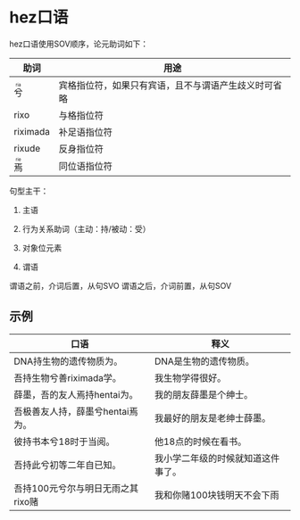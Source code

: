 # hez口语

hez口语使用SOV顺序，论元助词如下：

|助词|用途|
|-|-|
|<ruby><rb>兮</rb><rt>ria</rt></ruby>|宾格指位符，如果只有宾语，且不与谓语产生歧义时可省略|
|rixo|与格指位符|
|riximada|补足语指位符|
|rixude|反身指位符|
|<ruby><rb>焉</rb><rt>rie</rt></ruby>|同位语指位符|

句型主干：

1. 主语

2. 行为关系助词（主动：持/被动：受）

3. 对象位元素

4. 谓语

谓语之前，介词后置，从句SVO
谓语之后，介词前置，从句SOV

## 示例

|口语|释义|
|-|-|
|DNA持生物的遗传物质为。|DNA是生物的遗传物质。|
|吾持生物兮善riximada学。|我生物学得很好。|
|薛墨，吾的友人焉持hentai为。|我的朋友薛墨是个绅士。|
|吾极善友人持，薛墨兮hentai焉为。|我最好的朋友是老绅士薛墨。|
|彼持书本兮18时于当阅。|他18点的时候在看书。|
|吾持此兮初等二年自已知。|我小学二年级的时候就知道这件事了。|
|吾持100元兮尔与明日无雨之其rixo赌|我和你赌100块钱明天不会下雨|